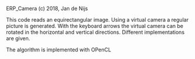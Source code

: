 

ERP_Camera (c) 2018, Jan de Nijs

This code reads an equirectangular image. Using a virtual camera a regular picture is generated. With the keyboard arrows the virtual camera can be rotated in the horizontal and vertical directions. Different implementations are given.

The algorithm is implemented with OPenCL
